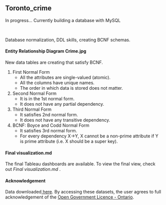 <h2> Toronto_crime </h2>
<p> In progress... Currently building a database with MySQL </p> <br>
<p> Database normalization, DDL skills, creating BCNF schemas. </p> 
<h4> Entity Relationship Diagram Crime.jpg </h4>
<p> 
  New data tables are creating that satisfy BCNF. 
  <ol>
  <li>First Normal Form
    <ul>
      <li>All the attributes are single-valued (atomic).</li>
      <li>All the columns have unique names.</li>
      <li>The order in which data is stored does not matter.</li>
    </ul>
    </li>
  <li>Second Normal Form
    <ul>
      <li>It is in the 1st normal form.</li>
      <li>It does not have any partial dependency.</li>
    </ul>
  </li>           
  <li>Third Normal Form
    <ul>
      <li>It satisfies 2nd normal form.</li>
      <li>It does not have any transitive dependency.</li>
    </ul>
  </li>
  <li>BCNF: Boyce and Codd Normal Form
    <ul>
      <li>It satisfies 3rd normal form.</li>
      <li>For every dependency X->Y, X cannot be a non-prime attribute if Y is prime attribute (i.e. X should be a super key).</li>
    </ul>
  </li>
</ol>

<h4>Final visualization.md</h4>
<p> The final Tableau dashboards are available. To view the final view, check out <i> Final visualization.md </i>. </p>

<h4>Acknowledgement</h4>
Data downloaded<a href = "https://data.torontopolice.on.ca/datasets/mci-2014-to-2019/data"> here</a>.
By accessing these datasets, the user agrees to full acknowledgement of the <a href = "https://www.ontario.ca/page/open-government-licence-ontario"> Open Government Licence - Ontario</a>.

